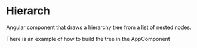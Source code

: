 # Hierarch

Angular component that draws a hierarchy tree from a list of nested nodes.

There is an example of how to build the tree in the AppComponent
